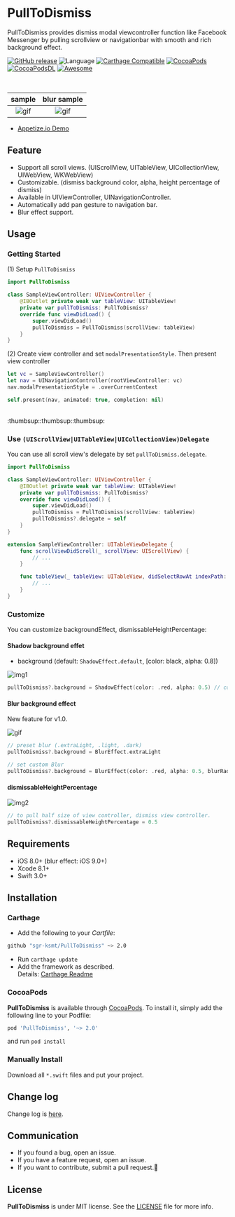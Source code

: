 # PullToDismiss
PullToDismiss provides dismiss modal viewcontroller function like Facebook Messenger by pulling scrollview or navigationbar with smooth and rich background effect.  

[![GitHub release](https://img.shields.io/github/release/sgr-ksmt/PullToDismiss.svg)](https://github.com/sgr-ksmt/PullToDismiss/releases)
![Language](https://img.shields.io/badge/language-Swift%203-orange.svg)
[![Carthage Compatible](https://img.shields.io/badge/Carthage-compatible-4BC51D.svg?style=flat)](https://github.com/Carthage/Carthage)
[![CocoaPods](https://img.shields.io/badge/Cocoa%20Pods-✓-4BC51D.svg?style=flat)](https://cocoapods.org/pods/PullToDismiss)
[![CocoaPodsDL](https://img.shields.io/cocoapods/dt/PullToDismiss.svg)](https://cocoapods.org/pods/PullToDismiss)
[![Awesome](https://cdn.rawgit.com/sindresorhus/awesome/d7305f38d29fed78fa85652e3a63e154dd8e8829/media/badge.svg)](https://github.com/matteocrippa/awesome-swift#ui)  


<br />

|            sample            |            blur sample            |
|:----------------------------:|:---------------------------------:|
| ![gif](Documents/sample.gif) | ![gif](Documents/blur_sample.gif) |


- [Appetize.io Demo](https://appetize.io/app/hett44vca458r9artkbq0awxrc?device=iphone7&scale=75&orientation=portrait&osVersion=10.0)

## Feature
- Support all scroll views. (UIScrollView, UITableView, UICollectionView, UIWebView, WKWebView)
- Customizable. (dismiss background color, alpha, height percentage of dismiss)
- Available in UIViewController, UINavigationController.
- Automatically add pan gesture to navigation bar.
- Blur effect support.

## Usage
### Getting Started
(1) Setup `PullToDismiss`

```swift
import PullToDismiss

class SampleViewController: UIViewController {
    @IBOutlet private weak var tableView: UITableView!
    private var pullToDismiss: PullToDismiss?
    override func viewDidLoad() {
        super.viewDidLoad()
        pullToDismiss = PullToDismiss(scrollView: tableView)
    }
}
```

(2) Create view controller and set `modalPresentationStyle`. Then present view controller

```swift
let vc = SampleViewController()
let nav = UINavigationController(rootViewController: vc)
nav.modalPresentationStyle = .overCurrentContext

self.present(nav, animated: true, completion: nil)
```

<br />
:thumbsup::thumbsup::thumbsup:

### Use `(UIScrollView|UITableView|UICollectionView)Delegate`

You can use all scroll view's delegate by set `pullToDismiss.delegate`.

```swift
import PullToDismiss

class SampleViewController: UIViewController {
    @IBOutlet private weak var tableView: UITableView!
    private var pullToDismiss: PullToDismiss?
    override func viewDidLoad() {
        super.viewDidLoad()
        pullToDismiss = PullToDismiss(scrollView: tableView)
        pullToDismiss?.delegate = self
    }
}

extension SampleViewController: UITableViewDelegate {
    func scrollViewDidScroll(_ scrollView: UIScrollView) {
        // ...
    }

    func tableView(_ tableView: UITableView, didSelectRowAt indexPath: IndexPath) {
        // ...
    }
}
```

### Customize
You can customize backgroundEffect, dismissableHeightPercentage:

#### Shadow background effet

- background (default: `ShadowEffect.default`, [color: black, alpha: 0.8])

![img1](Documents/img1.png)

```swift
pullToDismiss?.background = ShadowEffect(color: .red, alpha: 0.5) // color: red, alpha: 0.5
```

#### Blur background effect
New feature for v1.0.

![gif](Documents/blur_sample.gif)

```swift
// preset blur (.extraLight, .light, .dark)
pullToDismiss?.background = BlurEffect.extraLight

// set custom Blur
pullToDismiss?.background = BlurEffect(color: .red, alpha: 0.5, blurRadius: 40.0, saturationDeltaFactor: 1.8)
```

#### dismissableHeightPercentage

![img2](Documents/img2.png)


```swift
// to pull half size of view controller, dismiss view controller.
pullToDismiss?.dismissableHeightPercentage = 0.5
```


## Requirements
- iOS 8.0+ (blur effect: iOS 9.0+)
- Xcode 8.1+
- Swift 3.0+

## Installation

### Carthage

- Add the following to your *Cartfile*:

```bash
github "sgr-ksmt/PullToDismiss" ~> 2.0
```

- Run `carthage update`
- Add the framework as described.
<br> Details: [Carthage Readme](https://github.com/Carthage/Carthage#adding-frameworks-to-an-application)


### CocoaPods

**PullToDismiss** is available through [CocoaPods](http://cocoapods.org). To install
it, simply add the following line to your Podfile:

```ruby
pod 'PullToDismiss', '~> 2.0'
```

and run `pod install`

### Manually Install
Download all `*.swift` files and put your project.

## Change log
Change log is [here](https://github.com/sgr-ksmt/PullToDismiss/blob/master/CHANGELOG.md).

## Communication
- If you found a bug, open an issue.
- If you have a feature request, open an issue.
- If you want to contribute, submit a pull request.:muscle:

## License

**PullToDismiss** is under MIT license. See the [LICENSE](LICENSE) file for more info.
